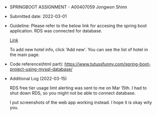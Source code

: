 - SPRINGBOOT ASSIGNMENT - A00407059 Jongwon Shinn
- Submitted date: 2022-03-01

- Guideline:
Please refer to the below link for accesing the spring boot application. RDS was connected for database.

  [Link](http://springhotelaws-env.eba-cbtwekng.us-east-1.elasticbeanstalk.com/)

  To add new hotel info, click 'Add new'. You can see the list of hotel in the main page.



- Code reference(html part): https://www.tutussfunny.com/spring-boot-project-using-mysql-database/


- Additional Log (2022-03-15)

  RDS free tier usage limt alerting was sent to me on Mar 15th. I had to shut down RDS, so you might not be able to connect database.

  I put screenshots of the web app working instead. I hope it is okay wity you. 
